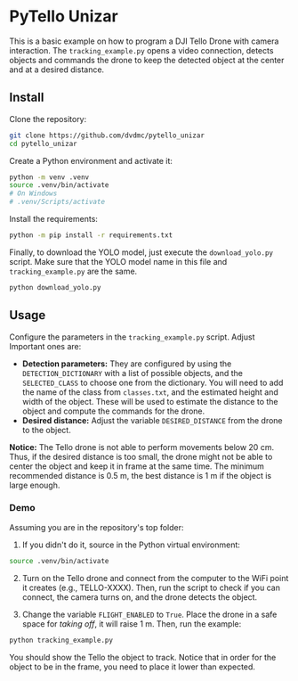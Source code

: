 # PyTello Unizar

This is a basic example on how to program a DJI Tello Drone with camera interaction.
The `tracking_example.py` opens a video connection, detects objects and commands the drone
to keep the detected object at the center and at a desired distance.

## Install 

Clone the repository:

```bash
git clone https://github.com/dvdmc/pytello_unizar
cd pytello_unizar
```

Create a Python environment and activate it:

```bash
python -m venv .venv
source .venv/bin/activate
# On Windows
# .venv/Scripts/activate
```

Install the requirements:

```bash
python -m pip install -r requirements.txt
```

Finally, to download the YOLO model, just execute the `download_yolo.py` script. Make sure that the YOLO model name in this file and `tracking_example.py` are the same.
```bash
python download_yolo.py
```

## Usage

Configure the parameters in the `tracking_example.py` script. Adjust  Important ones are:
- **Detection parameters:** They are configured by using the `DETECTION_DICTIONARY` with a list of possible objects, and the `SELECTED_CLASS` to choose one from the dictionary. You will need to add the name of the class from `classes.txt`, and the estimated height and width of the object. These will be used to estimate the distance to the object and compute the commands for the drone.
- **Desired distance:** Adjust the variable `DESIRED_DISTANCE` from the drone to the object.

**Notice:** The Tello drone is not able to perform movements below 20 cm. Thus, if the desired distance is too small, the drone might not be able to center the object and keep it in frame at the same time. The minimum recommended distance is 0.5 m, the best distance is 1 m if the object is large enough.

### Demo
Assuming you are in the repository's top folder:

1. If you didn't do it, source in the Python virtual environment:
```bash
source .venv/bin/activate
```
2. Turn on the Tello drone and connect from the computer to the WiFi point it creates (e.g., TELLO-XXXX). Then, run the script to check if you can connect, the camera turns on, and the drone detects the object.

3. Change the variable `FLIGHT_ENABLED` to `True`. Place the drone in a safe space for *taking off*, it will raise 1 m. Then, run the example:

```bash
python tracking_example.py
```

You should show the Tello the object to track. Notice that in order for the object to be in the frame, you need to place it lower than expected.
